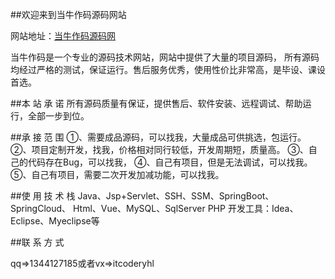 ##欢迎来到当牛作码源码网站

网站地址：[当牛作码源码网](http://www.xiaoniucr.com/project.html)

当牛作码是一个专业的源码技术网站，网站中提供了大量的项目源码，
所有源码均经过严格的测试，保证运行。售后服务优秀，使用性价比非常高，是毕设、课设首选。

##本  站  承  诺
所有源码质量有保证，提供售后、软件安装、远程调试、帮助运行，全部一步到位。
	
##承  接  范  围
①、需要成品源码，可以找我，大量成品可供挑选，包运行。
②、项目定制开发，找我，价格相对同行较低，开发周期短，质量高。
③、自己的代码存在Bug，可以找我，
④、自己有项目，但是无法调试，可以找我。
⑤、自己有项目，需要二次开发加减功能，可以找我。
	
##使 用 技 术 栈
Java、Jsp+Servlet、SSH、SSM、SpringBoot、SpringCloud、
Html、Vue、MySQL、SqlServer
PHP
开发工具：Idea、Eclipse、Myeclipse等

##联  系  方  式

qq=>1344127185或者vx=>itcoderyhl

